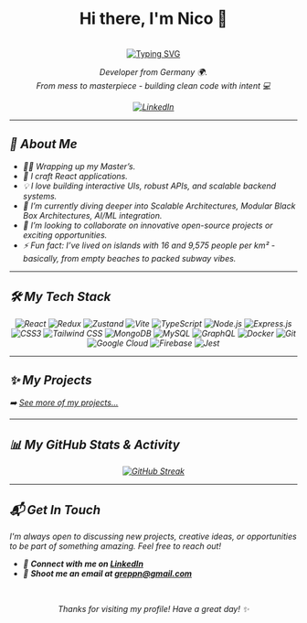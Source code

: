 <h1 align="center">Hi there, I'm Nico 👋</h1>
<p align="center">
 </br>
  <a href="https://github.com/Xylight0">
    <a href="https://git.io/typing-svg"><img src="https://readme-typing-svg.demolab.com?font=Fira+Code&size=30&duration=3000&color=296DF7&center=true&width=600&lines=Think+it.;Build+it.;Ship+it." alt="Typing SVG" /></a>
  </a>
</p>

<p align="center">
  <em>Developer from Germany 🌍.<br> From mess to masterpiece - building clean code with intent 💻 
</p>

<p align="center">
  <a href="https://linkedin.com/in/nicolas-grepp-a79699239" target="_blank">
    <img src="https://img.shields.io/badge/LinkedIn-0077B5?style=for-the-badge&logo=linkedin&logoColor=white" alt="LinkedIn"/>
  </a>
</p>

---

## 🚀 About Me

*   👨‍💻 Wrapping up my Master’s.
*   🧠 I craft React applications.
*   💡 I love building interactive UIs, robust APIs, and scalable backend systems.
*   🌱 I’m currently diving deeper into Scalable Architectures, Modular Black Box Architectures, AI/ML integration.
*   👯 I’m looking to collaborate on innovative open-source projects or exciting opportunities.
*   ⚡ Fun fact: I’ve lived on islands with 16 and 9,575 people per km² - basically, from empty beaches to packed subway vibes.

---


## 🛠️ My Tech Stack

<p align="center">
  <img src="https://img.shields.io/badge/React-61DAFB?style=for-the-badge&logo=react&logoColor=white" alt="React"/>
  <img src="https://img.shields.io/badge/Redux-4C4F88?style=for-the-badge&logo=redux&logoColor=white" alt="Redux"/>
  <img src="https://img.shields.io/badge/Zustand-3178C6?style=for-the-badge&logo=zustand&logoColor=white" alt="Zustand"/>
  <img src="https://img.shields.io/badge/Vite-6495ED?style=for-the-badge&logo=vite&logoColor=white" alt="Vite"/>
  <img src="https://img.shields.io/badge/TypeScript-007ACC?style=for-the-badge&logo=typescript&logoColor=white" alt="TypeScript"/>
  <img src="https://img.shields.io/badge/Node.js-3A8AC6?style=for-the-badge&logo=nodedotjs&logoColor=white" alt="Node.js"/>
  <img src="https://img.shields.io/badge/Express.js-1E2A47?style=for-the-badge&logo=express&logoColor=white" alt="Express.js"/>
  <img src="https://img.shields.io/badge/CSS3-1572B6?style=for-the-badge&logo=css3&logoColor=white" alt="CSS3"/>
  <img src="https://img.shields.io/badge/Tailwind_CSS-61DAFB?style=for-the-badge&logo=tailwind-css&logoColor=white" alt="Tailwind CSS"/>
  <img src="https://img.shields.io/badge/MongoDB-3F9DC9?style=for-the-badge&logo=mongodb&logoColor=white" alt="MongoDB"/>
  <img src="https://img.shields.io/badge/MySQL-005C84?style=for-the-badge&logo=mysql&logoColor=white" alt="MySQL"/>
  <img src="https://img.shields.io/badge/GraphQL-1D3D74?style=for-the-badge&logo=graphql&logoColor=white" alt="GraphQL"/>
  <img src="https://img.shields.io/badge/Docker-2496ED?style=for-the-badge&logo=docker&logoColor=white" alt="Docker"/>
  <img src="https://img.shields.io/badge/Git-3A1A6F?style=for-the-badge&logo=git&logoColor=white" alt="Git"/>
  <img src="https://img.shields.io/badge/Google_Cloud-4285F4?style=for-the-badge&logo=googlecloud&logoColor=white" alt="Google Cloud"/>
  <img src="https://img.shields.io/badge/Firebase-0365F2?style=for-the-badge&logo=firebase&logoColor=white" alt="Firebase"/>
  <img src="https://img.shields.io/badge/Jest-3A8AC6?style=for-the-badge&logo=jest&logoColor=white" alt="Jest"/>

</p>

---

## ✨ My Projects

 <!--<table>
  <tr>
    <td width="50%">
      <h3 align="center">Project Name 1</h3>
      <p align="center">
        <a href="[Live Demo Link 1]" target="_blank"><img src="[Link to Project Screenshot/GIF 1 (e.g., from Cloudinary or Imgur)]" width="400" alt="Project 1 Preview"></a>
        <br>
        <em>A brief 1-2 sentence description of Project 1. What problem does it solve? What's unique?</em>
        <br><br>
        <strong>Tech:</strong> React, Node.js, MongoDB, Tailwind CSS
        <br><br>
        <a href="[Live Demo Link 1]" target="_blank">
          <img src="https://img.shields.io/badge/Live_Demo-4CAF50?style=for-the-badge&logo=Rocket&logoColor=white" alt="Live Demo"/>
        </a>
        <a href="[GitHub Repo Link 1]" target="_blank">
          <img src="https://img.shields.io/badge/View_Code-007ACC?style=for-the-badge&logo=github&logoColor=white" alt="View Code"/>
        </a>
      </p>
    </td>
    <td width="50%">
      <h3 align="center">Project Name 2</h3>
      <p align="center">
        <a href="[Live Demo Link 2]" target="_blank"><img src="[Link to Project Screenshot/GIF 2]" width="400" alt="Project 2 Preview"></a>
        <br>
        <em>A brief 1-2 sentence description of Project 2. Focus on its features and impact.</em>
        <br><br>
        <strong>Tech:</strong> Next.js, TypeScript, Express, PostgreSQL, GraphQL
        <br><br>
        <a href="[Live Demo Link 2]" target="_blank">
          <img src="https://img.shields.io/badge/Live_Demo-4CAF50?style=for-the-badge&logo=Rocket&logoColor=white" alt="Live Demo"/>
        </a>
        <a href="[GitHub Repo Link 2]" target="_blank">
          <img src="https://img.shields.io/badge/View_Code-007ACC?style=for-the-badge&logo=github&logoColor=white" alt="View Code"/>
        </a>
      </p>
    </td>
  </tr>
</table>-->

➡️ [See more of my projects...](https://github.com/Xylight0?tab=repositories)

---

## 📊 My GitHub Stats & Activity

<p align="center">
    <a href="https://git.io/streak-stats"><img src="https://github-readme-streak-stats.herokuapp.com?user=Xylight0&theme=github-dark-blue&date_format=j%20M%5B%20Y%5D&card_width=500" alt="GitHub Streak" /></a>
</p>

---

## 📬 Get In Touch

I'm always open to discussing new projects, creative ideas, or opportunities to be part of something amazing. Feel free to reach out!

*   💬 **Connect with me on [LinkedIn](https://linkedin.com/in/[your-linkedin-username])**
*   📧 **Shoot me an email at greppn@gmail.com**

</br>

<p align="center">
  Thanks for visiting my profile! Have a great day! ✨
</p>

<!---<p align="center">
  <img src="https://komarev.com/ghpvc/?username=Xylight0&label=Profile%20views&color=0e75b6&style=flat" alt="profile views" />
</p>-->
